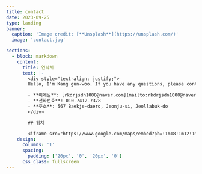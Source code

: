 ```yaml
---
title: contact
date: 2023-09-25
type: landing
banner:
  caption: 'Image credit: [**Unsplash**](https://unsplash.com/)'
  image: 'contact.jpg'

sections:
  - block: markdown
    content:
      title: 연락처
      text: |-
        <div style="text-align: justify;">
        Hello, I'm Kang gun-woo. If you have any questions, please contact the contact information below.

        - **이메일**: [rkdrjsdn1000@naver.com](mailto:rkdrjsdn1000@naver.com)
        - **전화번호**: 010-7412-7378
        - **주소**: 567 Baekje-daero, Jeonju-si, Jeollabuk-do
        </div>

        ## 위치

        <iframe src="https://www.google.com/maps/embed?pb=!1m18!1m12!1m3!1d3234.0891666013467!2d127.12734717580499!3d35.84681707253425!2m3!1f0!2f0!3f0!3m2!1i1024!2i768!4f13.1!3m3!1m2!1s0x35702334621b3bb9%3A0xd2ef0eee158844e1!2z7KCE67aB64yA7ZWZ6rWQIOyghOyjvOy6oO2NvOyKpA!5e0!3m2!1sko!2skr!4v1727333233629!5m2!1sko!2skr" width="100%" height="450" style="border:0;" allowfullscreen="" loading="lazy" referrerpolicy="no-referrer-when-downgrade"></iframe>
    design:
      columns: '1'
      spacing:
        padding: ['20px', '0', '20px', '0']
      css_class: fullscreen
---
```


